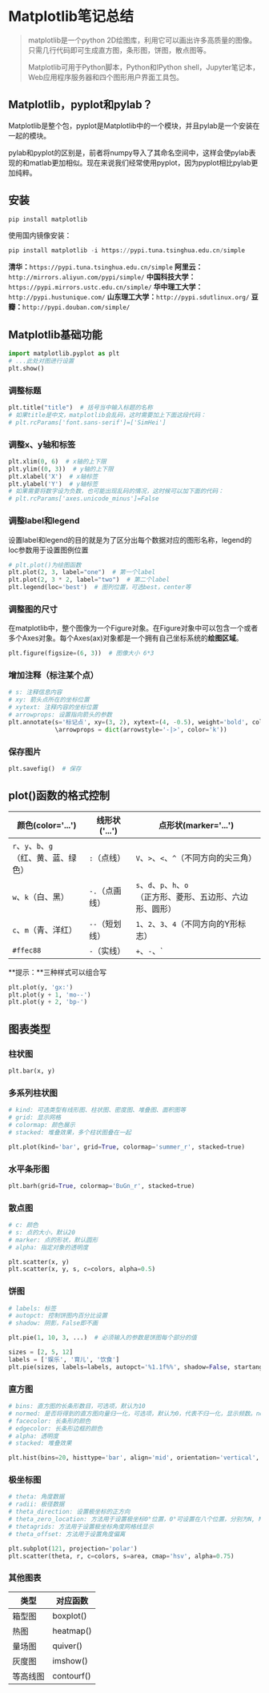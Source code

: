 # Matplotlib笔记总结

>   matplotlib是一个python 2D绘图库，利用它可以画出许多高质量的图像。只需几行代码即可生成直方图，条形图，饼图，散点图等。
>
>   Matplotlib可用于Python脚本，Python和IPython shell，Jupyter笔记本，Web应用程序服务器和四个图形用户界面工具包。





## Matplotlib，pyplot和pylab？

Matplotlib是整个包，pyplot是Matplotlib中的一个模块，并且pylab是一个安装在一起的模块。

pylab和pyplot的区别是，前者将numpy导入了其命名空间中，这样会使pylab表现的和matlab更加相似。现在来说我们经常使用pyplot，因为pyplot相比pylab更加纯粹。





## 安装

```python
pip install matplotlib
```

使用国内镜像安装：

```python
pip install matplotlib -i https://pypi.tuna.tsinghua.edu.cn/simple
```

**清华：**`https://pypi.tuna.tsinghua.edu.cn/simple`
**阿里云：**`http://mirrors.aliyun.com/pypi/simple/`
**中国科技大学：**`https://pypi.mirrors.ustc.edu.cn/simple/`
**华中理工大学：**`http://pypi.hustunique.com/`
**山东理工大学：**`http://pypi.sdutlinux.org/`
**豆瓣：**`http://pypi.douban.com/simple/`





## Matplotlib基础功能

```python
import matplotlib.pyplot as plt
# ...此处对图进行设置
plt.show()
```

### 调整标题

```python
plt.title("title")  # 括号当中输入标题的名称
# 如果title是中文，matplotlib会乱码，这时需要加上下面这段代码：
# plt.rcParams['font.sans-serif']=['SimHei']
```

### 调整x、y轴和标签

```python
plt.xlim(0, 6)  # x轴的上下限
plt.ylim((0, 3))  # y轴的上下限
plt.xlabel('X')  # x轴标签
plt.ylabel('Y')  # y轴标签
# 如果需要将数字设为负数，也可能出现乱码的情况，这时候可以加下面的代码：
# plt.rcParams['axes.unicode_minus']=False
```

### 调整label和legend

设置label和legend的目的就是为了区分出每个数据对应的图形名称，legend的loc参数用于设置图例位置

```python
# plt.plot()为绘图函数
plt.plot(2, 3, label="one")  # 第一个label
plt.plot(2, 3 * 2, label="two")  # 第二个label
plt.legend(loc='best')  # 图列位置，可选best，center等
```

### 调整图的尺寸

在matplotlib中，整个图像为一个Figure对象。在Figure对象中可以包含一个或者多个Axes对象。每个Axes(ax)对象都是一个拥有自己坐标系统的**绘图区域**。

```python
plt.figure(figsize=(6, 3))  # 图像大小 6*3
```

### 增加注释（标注某个点）

```python
# s: 注释信息内容
# xy: 箭头点所在的坐标位置
# xytext: 注释内容的坐标位置
# arrowprops: 设置指向箭头的参数
plt.annotate(s='标记点', xy=(3, 2), xytext=(4, -0.5), weight='bold', color='b',
             \arrowprops = dict(arrowstyle='-|>', color='k'))
```

### 保存图片

```python
plt.savefig()  # 保存
```





## plot()函数的格式控制

| 颜色(color='...')                            | 线形状('...')  | 点形状(marker='...')                                         |
| -------------------------------------------- | -------------- | ------------------------------------------------------------ |
| `r`、`y`、`b`、`g`<br />（红、黄、蓝、绿色） | `:`（点线）    | `V`、`>`、`<`、`^`（不同方向的尖三角）                       |
| `w`、`k`（白、黑）                           | `-.`（点画线） | `s`、`d`、`p`、`h`、`o` <br />（正方形、菱形、五边形、六边形、圆形） |
| `c`、`m`（青、洋红）                         | `--`（短划线） | `1`、`2`、`3`、`4`（不同方向的Y形标志）                      |
| `#ffec88`                                    | `-`（实线）    | `+`、`-`、`|`、`.`、`,`（对应形状的标志）                    |

**提示：**三种样式可以组合写

```python
plt.plot(y, 'gx:')
plt.plot(y + 1, 'mo--')
plt.plot(y + 2, 'bp-')
```





## 图表类型

### 柱状图

```python
plt.bar(x, y)
```

### 多系列柱状图

```python
# kind: 可选类型有线形图、柱状图、密度图、堆叠图、面积图等
# grid: 显示网格
# colormap: 颜色展示
# stacked: 堆叠效果，多个柱状图叠在一起

plt.plot(kind='bar', grid=True, colormap='summer_r', stacked=true)
```

### 水平条形图

```python
plt.barh(grid=True, colormap='BuGn_r', stacked=true)
```

### 散点图

```python
# c: 颜色
# s: 点的大小，默认20
# marker: 点的形状，默认圆形
# alpha: 指定对象的透明度

plt.scatter(x, y)
plt.scatter(x, y, s, c=colors, alpha=0.5)
```

### 饼图

```python
# labels: 标签
# autopct: 控制饼图内百分比设置
# shadow: 阴影，False即不画

plt.pie(1, 10, 3, ...)  # 必须输入的参数是饼图每个部分的值

sizes = [2, 5, 12]
labels = ['娱乐', '育儿', '饮食']
plt.pie(sizes, labels=labels, autopct='%1.1f%%', shadow=False, startangle=100)
```

### 直方图

```python
# bins: 直方图的长条形数目，可选项，默认为10
# normed: 是否将得到的直方图向量归一化，可选项，默认为0，代表不归一化，显示频数。normed=1，表示归一化，显示频率。
# facecolor: 长条形的颜色
# edgecolor: 长条形边框的颜色
# alpha: 透明度
# stacked: 堆叠效果

plt.hist(bins=20, histtype='bar', align='mid', orientation='vertical', alpha=0.5, normed=True)
```

### 极坐标图

```python
# theta: 角度数据
# radii: 极径数据
# theta_direction: 设置极坐标的正方向
# theta_zero_location: 方法用于设置极坐标0°位置，0°可设置在八个位置，分别为N, NW, W, SW, S, SE, E, NE
# thetagrids: 方法用于设置极坐标角度网格线显示
# theta_offset: 方法用于设置角度偏离

plt.subplot(121, projection='polar')
plt.scatter(theta, r, c=colors, s=area, cmap='hsv', alpha=0.75)
```

### 其他图表

| 类型     | 对应函数   |
| -------- | ---------- |
| 箱型图   | boxplot()  |
| 热图     | heatmap()  |
| 量场图   | quiver()   |
| 灰度图   | imshow()   |
| 等高线图 | contourf() |



